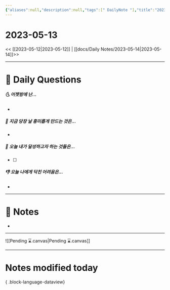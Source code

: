 ```yaml
---
{"aliases":null,"description":null,"tags":[" DailyNote "],"title":"2023-05-13","created":"2023-05-14T15:39:05","updated":"2023-07-15T21:30:20","dg-publish":true,"permalink":"/docs/daily-notes/2023-05-13/","dgPassFrontmatter":true}
---
```



# 2023-05-13

<< [[2023-05-12\|2023-05-12]] | [[docs/Daily Notes/2023-05-14\|2023-05-14]]>>

---

# 📅 Daily Questions

##### 🌜 어젯밤에 난...

- 

##### 🙌 지금 당장 날 흥미롭게 만드는 것은...

- 

##### 🚀 오늘 내가 달성하고자 하는 것들은...

- [ ] 

##### 👎 오늘 나에게 닥친 어려움은...

- 

---

# 📝 Notes

- 

___

![[Pending ⌛.canvas\|Pending ⌛.canvas]]

---

# Notes modified today


{ .block-language-dataview}

